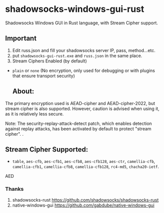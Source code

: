 # shadowsocks-windows-gui-rust
Shadowsocks Windows GUI in Rust language, with Stream Cipher support.

## Important
1. Edit russ.json and fill your shadowsocks server IP, pass, method...etc.
2. put `shadowsocks-gui-rust.exe` and `russ.json` in the same place.
3. Stream Ciphers Enabled (by default)
- `plain` or `none` (No encryption, only used for debugging or with plugins that ensure transport security)

  About:
  -----
The primary encryption used is AEAD-cipher and AEAD-cipher-2022, but stream cipher is also supported. However, caution is advised when using it, as it is relatively less secure.

Note: The security-replay-attack-detect patch, which enables detection against replay attacks, has been activated by default to protect "stream cipher".
.

Stream Cipher Supported:
------------------------

- `table`, `aes-cfb`, `aes-cfb1`, `aes-cfb8`, `aes-cfb128`, `aes-ctr`, `camellia-cfb`, `camellia-cfb1`, `camellia-cfb8`, `camellia-cfb128`, `rc4-md5`, `chacha20-ietf`.

AED

### Thanks
1. shadowsocks-rust https://github.com/shadowsocks/shadowsocks-rust
2. native-windows-gui https://github.com/gabdube/native-windows-gui



